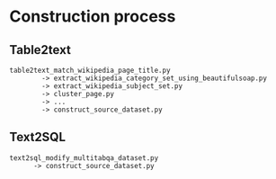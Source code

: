 # Construction process

## Table2text

    table2text_match_wikipedia_page_title.py
            -> extract_wikipedia_category_set_using_beautifulsoap.py
            -> extract_wikipedia_subject_set.py
            -> cluster_page.py
            -> ...
            -> construct_source_dataset.py

## Text2SQL

    text2sql_modify_multitabqa_dataset.py
          -> construct_source_dataset.py
